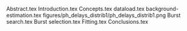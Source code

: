 Abstract.tex
Introduction.tex
Concepts.tex
dataload.tex
background-estimation.tex
figures/ph_delays_distrib1/ph_delays_distrib1.png
Burst search.tex
Burst selection.tex
Fitting.tex
Conclusions.tex
